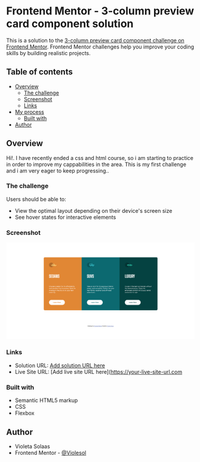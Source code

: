 # Frontend Mentor - 3-column preview card component solution

This is a solution to the [3-column preview card component challenge on Frontend Mentor](https://www.frontendmentor.io/challenges/3column-preview-card-component-pH92eAR2-). Frontend Mentor challenges help you improve your coding skills by building realistic projects. 

## Table of contents

- [Overview](#overview)
  - [The challenge](#the-challenge)
  - [Screenshot](#screenshot)
  - [Links](#links)
- [My process](#my-process)
  - [Built with](#built-with) 
- [Author](#author)


## Overview
Hi!. I have recently ended a css and html course, so i am starting to practice in order to improve my cappabilities in the area.
This is my first challenge and i am very eager to keep progressing..  

### The challenge

Users should be able to:

- View the optimal layout depending on their device's screen size
- See hover states for interactive elements

### Screenshot

![](./design/desktop-design.png)


### Links

- Solution URL: [Add solution URL here](https://your-solution-url.com)
- Live Site URL: [Add live site URL here](https://your-live-site-url.com

### Built with

- Semantic HTML5 markup
- CSS 
- Flexbox


## Author

- Violeta Solaas
- Frontend Mentor - [@Violesol](https://www.frontendmentor.io/profile/Violesol)



